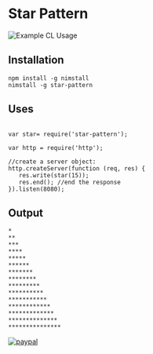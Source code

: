 # Star Pattern


![Example CL Usage](example.gif)

## Installation

```
npm install -g nimstall
nimstall -g star-pattern
```

## Uses

```

var star= require('star-pattern');

var http = require('http');

//create a server object:
http.createServer(function (req, res) {
   res.write(star(15));
   res.end(); //end the response
}).listen(8080);

```

## Output

```
*
**
***
****
*****
******
*******
********
*********
**********
***********
************
*************
**************
***************

```

[![paypal](https://www.paypalobjects.com/en_US/i/btn/btn_donateCC_LG.gif)](https://www.paypal.me/HarishMahajan)
